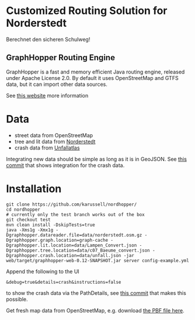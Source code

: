 # Customized Routing Solution for Norderstedt

Berechnet den sicheren Schulweg!

## GraphHopper Routing Engine

GraphHopper is a fast and memory efficient Java routing engine, released under Apache License 2.0.
By default it uses OpenStreetMap and GTFS data, but it can import other data sources.

See [this website](https://github.com/graphhopper/graphhopper) more information

# Data

 * street data from OpenStreetMap
 * tree and lit data from [Norderstedt](https://github.com/hackerstolz/smart-country-hacks-challenges/tree/master/cities/norderstedt)
 * crash data from [Unfallatlas](https://unfallatlas.statistikportal.de/_opendata.html)
 
Integrating new data should be simple as long as it is in GeoJSON. See [this commit](https://github.com/karussell/nordhopper/commit/b4c1592ed5dce0ecc26c56a514a5e4e8613cfc9d) that shows integration for the crash data.

# Installation

```
git clone https://github.com/karussell/nordhopper/
cd nordhopper
# currently only the test branch works out of the box
git checkout test
mvn clean install -DskipTests=true
java -Xms1g -Xmx1g -Dgraphhopper.datareader.file=data/norderstedt.osm.gz -Dgraphhopper.graph.location=graph-cache -Dgraphhopper.lit.location=data/Lampen_Convert.json -Dgraphhopper.tree.location=data/c07_Baeume_convert.json -Dgraphhopper.crash.location=data/unfall.json -jar web/target/graphhopper-web-0.12-SNAPSHOT.jar server config-example.yml
```

Append the following to the UI

```
&debug=true&details=crash&instructions=false
```

to show the crash data via the PathDetails, see [this commit](https://github.com/karussell/nordhopper/commit/ab841e659868045d1033ebc4699cf2d1180fb4ac) that makes this possible.

Get fresh map data from OpenStreetMap, e.g. download [the PBF file here](http://download.geofabrik.de/europe/germany/schleswig-holstein.html).
